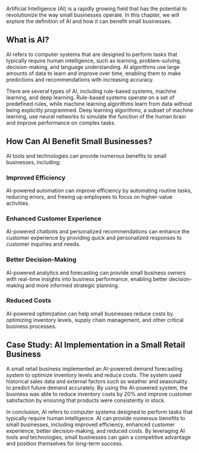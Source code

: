 

Artificial Intelligence (AI) is a rapidly growing field that has the potential to revolutionize the way small businesses operate. In this chapter, we will explore the definition of AI and how it can benefit small businesses.

What is AI?
-----------

AI refers to computer systems that are designed to perform tasks that typically require human intelligence, such as learning, problem-solving, decision-making, and language understanding. AI algorithms use large amounts of data to learn and improve over time, enabling them to make predictions and recommendations with increasing accuracy.

There are several types of AI, including rule-based systems, machine learning, and deep learning. Rule-based systems operate on a set of predefined rules, while machine learning algorithms learn from data without being explicitly programmed. Deep learning algorithms, a subset of machine learning, use neural networks to simulate the function of the human brain and improve performance on complex tasks.

How Can AI Benefit Small Businesses?
------------------------------------

AI tools and technologies can provide numerous benefits to small businesses, including:

### Improved Efficiency

AI-powered automation can improve efficiency by automating routine tasks, reducing errors, and freeing up employees to focus on higher-value activities.

### Enhanced Customer Experience

AI-powered chatbots and personalized recommendations can enhance the customer experience by providing quick and personalized responses to customer inquiries and needs.

### Better Decision-Making

AI-powered analytics and forecasting can provide small business owners with real-time insights into business performance, enabling better decision-making and more informed strategic planning.

### Reduced Costs

AI-powered optimization can help small businesses reduce costs by optimizing inventory levels, supply chain management, and other critical business processes.

Case Study: AI Implementation in a Small Retail Business
--------------------------------------------------------

A small retail business implemented an AI-powered demand forecasting system to optimize inventory levels and reduce costs. The system used historical sales data and external factors such as weather and seasonality to predict future demand accurately. By using the AI-powered system, the business was able to reduce inventory costs by 20% and improve customer satisfaction by ensuring that products were consistently in stock.

In conclusion, AI refers to computer systems designed to perform tasks that typically require human intelligence. AI can provide numerous benefits to small businesses, including improved efficiency, enhanced customer experience, better decision-making, and reduced costs. By leveraging AI tools and technologies, small businesses can gain a competitive advantage and position themselves for long-term success.
